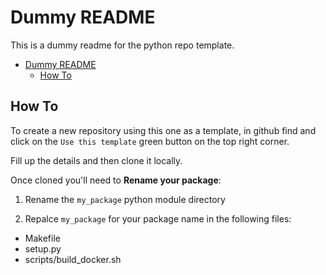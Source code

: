 # Dummy README

This is a dummy readme for the python repo template.

<!--ts-->
   * [Dummy README](#dummy-readme)
      * [How To](#how-to)

<!-- Added by: jose, at: Tue 15 Sep 14:24:29 CEST 2020 -->

<!--te-->

## How To

To create a new repository using this one as a template, in github
find and click on the `Use this template` green button on the top right corner.

Fill up the details and then clone it locally.

Once cloned you'll need to **Rename your package**:

1. Rename the `my_package` python module directory

2. Repalce `my_package` for your package name in the following files:

  - Makefile
  - setup.py
  - scripts/build_docker.sh

